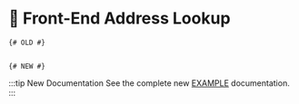 # 🔧 Front-End Address Lookup

<update-message/>

```twig
{# OLD #}


{# NEW #}

```

:::tip New Documentation
See the complete new [EXAMPLE](/test/) documentation.
:::
